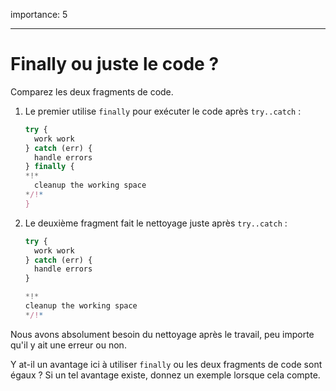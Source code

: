 importance: 5

---

# Finally ou juste le code ?

Comparez les deux fragments de code.

1. Le premier utilise `finally` pour exécuter le code après `try..catch` :

    ```js
    try {
      work work
    } catch (err) {
      handle errors
    } finally {
    *!*
      cleanup the working space
    */!*
    }
    ```

2. Le deuxième fragment fait le nettoyage juste après `try..catch` :

    ```js
    try {
      work work
    } catch (err) {
      handle errors
    }

    *!*
    cleanup the working space
    */!*
    ```

Nous avons absolument besoin du nettoyage après le travail, peu importe qu'il y ait une erreur ou non.

Y at-il un avantage ici à utiliser `finally` ou les deux fragments de code sont égaux ? Si un tel avantage existe, donnez un exemple lorsque cela compte.
